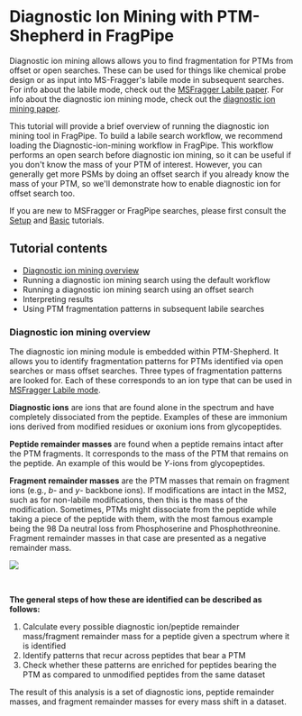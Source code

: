 # Diagnostic Ion Mining with PTM-Shepherd in FragPipe

Diagnostic ion mining allows allows you to find fragmentation for PTMs from offset or open searches. These 
can be used for things like chemical probe design or as input into MS-Fragger's labile mode in subsequent 
searches. For info about the labile mode, check out the [MSFragger Labile paper](https://www.mcponline.org/article/S1535-9476(23)00048-8/fulltext). For info about the diagnostic ion mining mode, check out the [diagnostic ion mining paper](https://www.biorxiv.org/content/10.1101/2022.09.12.507594v1.full). 

This tutorial will provide a brief overview of running the diagnostic ion mining tool in FragPipe. To build a labile
search workflow, we recommend loading the Diagnostic-ion-mining workflow in FragPipe. This workflow performs an open search before diagnostic ion mining, so it can be useful if you don't know the mass of your PTM of interest.
However, you can generally get more PSMs by doing an offset search if you already know the mass of your PTM, so we'll demonstrate how to enable diagnostic ion for offset search too.

If you are new to MSFragger or FragPipe searches, please first consult the [Setup](https://fragpipe.nesvilab.org/docs/tutorial_setup_fragpipe.html) and [Basic](https://fragpipe.nesvilab.org/docs/tutorial_fragpipe.html) tutorials. 

## Tutorial contents
* [Diagnostic ion mining overview](https://fragpipe.nesvilab.org/docs/tutorial_diagnostic_mining.html#diagnostic-ion-mining-overview)
* Running a diagnostic ion mining search using the default workflow
* Running a diagnostic ion mining search using an offset search
* Interpreting results
* Using PTM fragmentation patterns in subsequent labile searches

### Diagnostic ion mining overview
The diagnostic ion mining module is embedded within PTM-Shepherd. It allows you to identify fragmentation patterns for PTMs identified via open searches or mass offset searches. Three types of fragmentation patterns are looked for. Each of these corresponds to an ion type that can be used in [MSFragger Labile mode](https://github.com/Nesvilab/FragPipe/edit/gh-pages/docs/tutorial_labile.md).

**Diagnostic ions** are ions that are found alone in the spectrum and have completely dissociated from the peptide. Examples of these are immonium ions derived from modified residues or oxonium ions from glycopeptides.

**Peptide remainder masses** are found when a peptide remains intact after the PTM fragments. It corresponds to the mass of the PTM that remains on the peptide. An example of this would be *Y*-ions from glycopeptides.

**Fragment remainder masses** are the PTM masses that remain on fragment ions (e.g., *b*- and *y*- backbone ions). If modifications are intact in the MS2, such as for non-labile modifications, then this is the mass of the modification. Sometimes, PTMs might dissociate from the peptide while taking a piece of the peptide with them, with the most famous example being the 98 Da neutral loss from Phosphoserine and Phosphothreonine. Fragment remainder masses in that case are presented as a negative remainder mass.

![](https://raw.githubusercontent.com/Nesvilab/FragPipe/gh-pages/images/diagnostic-mining-overview.png)

<br>

**The general steps of how these are identified can be described as follows:**
1. Calculate every possible diagnostic ion/peptide remainder mass/fragment remainder mass for a peptide given a spectrum where it is identified
2. Identify patterns that recur across peptides that bear a PTM
3. Check whether these patterns are enriched for peptides bearing the PTM as compared to unmodified peptides from the same dataset

The result of this analysis is a set of diagnostic ions, peptide remainder masses, and fragment remainder masses for every mass shift in a dataset.
